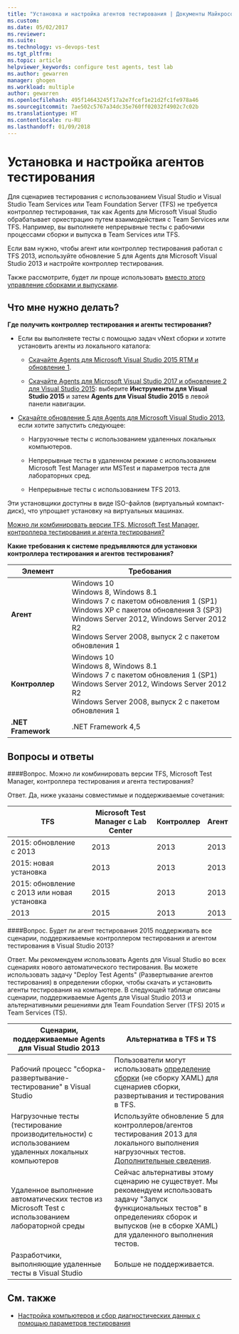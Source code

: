 ```yaml
---
title: "Установка и настройка агентов тестирования | Документы Майкрософт"
ms.custom: 
ms.date: 05/02/2017
ms.reviewer: 
ms.suite: 
ms.technology: vs-devops-test
ms.tgt_pltfrm: 
ms.topic: article
helpviewer_keywords: configure test agents, test lab
ms.author: gewarren
manager: ghogen
ms.workload: multiple
author: gewarren
ms.openlocfilehash: 495f14643245f17a2e7fcef1e21d2fc1fe978a46
ms.sourcegitcommit: 7ae502c5767a34dc35e760ff02032f4902c7c02b
ms.translationtype: HT
ms.contentlocale: ru-RU
ms.lasthandoff: 01/09/2018
---
```

# <a name="install-and-configure-test-agents"></a>Установка и настройка агентов тестирования

Для сценариев тестирования с использованием Visual Studio и Visual Studio Team Services или Team Foundation Server (TFS) не требуется контроллер тестирования, так как Agents для Microsoft Visual Studio обрабатывает оркестрацию путем взаимодействия с Team Services или TFS. Например, вы выполняете непрерывные тесты с рабочими процессами сборки и выпуска в Team Services или TFS.

Если вам нужно, чтобы агент или контроллер тестирования работал с TFS 2013, используйте обновление 5 для Agents для Microsoft Visual Studio 2013 и настройте контроллер тестирования.

Также рассмотрите, будет ли проще использовать [вместо этого управление сборками и выпусками](use-build-or-rm-instead-of-lab-management.md).

## <a name="what-do-i-need"></a>Что мне нужно делать?

**Где получить контроллер тестирования и агенты тестирования?**

* Если вы выполняете тесты с помощью задач vNext сборки и хотите установить агенты из локального каталога: 

  * [Скачайте Agents для Microsoft Visual Studio 2015 RTM и обновление 1](http://go.microsoft.com/fwlink/p/?LinkId=619266). 

  * [Скачайте Agents для Microsoft Visual Studio 2017 и обновление 2 для Visual Studio 2015](https://www.visualstudio.com/downloads/download-visual-studio-vs): выберите **Инструменты для Visual Studio 2015** и затем **Agents для Visual Studio 2015** в левой панели навигации.

* [Скачайте обновление 5 для Agents для Microsoft Visual Studio 2013](http://go.microsoft.com/fwlink/p/?LinkId=619264), если хотите запустить следующее:

  * Нагрузочные тесты с использованием удаленных локальных компьютеров.

  * Непрерывные тесты в удаленном режиме с использованием Microsoft Test Manager или MSTest и параметров теста для лабораторных сред.

  * Непрерывные тесты с использованием TFS 2013.

Эти установщики доступны в виде ISO-файлов (виртуальный компакт-диск), что упрощает установку на виртуальных машинах. 

[Можно ли комбинировать версии TFS, Microsoft Test Manager, контроллера тестирования и агента тестирования?](#MixedVersions)

**Какие требования к системе предъявляются для установки контроллера тестирования и агентов тестирования?**

| Элемент | Требования |
| ---- | ------------ |
| **Агент** | Windows 10<br />Windows 8, Windows 8.1<br />Windows 7 с пакетом обновления 1 (SP1)<br />Windows XP с пакетом обновления 3 (SP3)<br />Windows Server 2012, Windows Server 2012 R2<br />Windows Server 2008, выпуск 2 с пакетом обновления 1 |
| **Контроллер** | Windows 10<br />Windows 8, Windows 8.1<br />Windows 7 с пакетом обновления 1 (SP1)<br />Windows Server 2012, Windows Server 2012 R2<br />Windows Server 2008, выпуск 2 с пакетом обновления 1 |
| **.NET Framework** | .NET Framework 4,5 |

## <a name="q--a"></a>Вопросы и ответы

<!-- BEGINSECTION class="m-qanda" -->

<a name="MixedVersions"></a>

####<a name="q-can-i-mix-versions-of-tfs-microsoft-test-manager-the-test-controller-and-test-agent"></a>Вопрос. Можно ли комбинировать версии TFS, Microsoft Test Manager, контроллера тестирования и агента тестирования?

Ответ. Да, ниже указаны совместимые и поддерживаемые сочетания:

| TFS | Microsoft Test Manager с Lab Center | Контроллер | Агент |
| --- | -------------------------------------- | ---------- | ----- |
| 2015: обновление с 2013 | 2013 | 2013 |2013 |
| 2015: новая установка | 2013 | 2013 | 2013 |
| 2015: обновление с 2013 или новая установка | 2015 | 2013 | 2013 |
| 2013 | 2015 | 2013 | 2013 |

####<a name="q-will-the-test-agent-2015-support-all-the-scenarios-supported-by-test-controller-and-test-agent-of-visual-studio-2013"></a>Вопрос. Будет ли агент тестирования 2015 поддерживать все сценарии, поддерживаемые контроллером тестирования и агентом тестирования в Visual Studio 2013?

Ответ. Мы рекомендуем использовать Agents для Visual Studio во всех сценариях нового автоматического тестирования. Вы можете использовать задачу "Deploy Test Agents" (Развертывание агентов тестирования) в определении сборки, чтобы скачать и установить агенты тестирования на компьютере.
В следующей таблице описаны сценарии, поддерживаемые Agents для Visual Studio 2013 и альтернативными решениями для Team Foundation Server (TFS) 2015 и Team Services (TS).

| Сценарии, поддерживаемые Agents для Visual Studio 2013 | Альтернатива в TFS и TS |
| --- | --- |
| Рабочий процесс "сборка-развертывание-тестирование" в Visual Studio | Пользователи могут использовать [определение сборки](https://www.visualstudio.com/team-services/continuous-integration/) (не сборку XAML) для сценариев сборки, развертывания и тестирования в TFS. |
| Нагрузочные тесты (тестирование производительности) с использованием удаленных локальных компьютеров | Используйте обновление 5 для контроллеров/агентов тестирования 2013 для локального выполнения нагрузочных тестов. [Дополнительные сведения](https://msdn.microsoft.com/en-us/library/ff400223.aspx). |
| Удаленное выполнение автоматических тестов из Microsoft Test с использованием лабораторной среды | Сейчас альтернативы этому сценарию не существует. Мы рекомендуем использовать задачу "Запуск функциональных тестов" в определениях сборок и выпусков (не в сборке XAML) для удаленного выполнения тестов. |
| Разработчики, выполняющие удаленные тесты в Visual Studio | Больше не поддерживается. |

<!-- ENDSECTION -->

## <a name="see-also"></a>См. также

* [Настройка компьютеров и сбор диагностических данных с помощью параметров тестирования](https://msdn.microsoft.com/library/dd286743%28v=vs.140%29.aspx)
